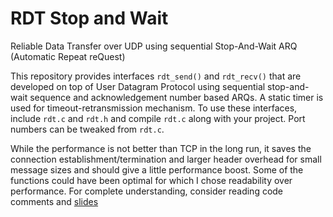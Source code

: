 # RDT Stop and Wait
Reliable Data Transfer over UDP using sequential Stop-And-Wait ARQ (Automatic Repeat reQuest)




This repository provides interfaces ```rdt_send()``` and ```rdt_recv()``` that are developed on top of User Datagram Protocol using sequential stop-and-wait sequence and acknowledgement number based ARQs. A static timer is used for timeout-retransmission mechanism. To use these interfaces, include ```rdt.c``` and ```rdt.h``` and compile ```rdt.c``` along with your project. Port numbers can be tweaked from ```rdt.c```.

While the performance is not better than TCP in the long run, it saves the connection establishment/termination and larger header overhead for small message sizes and should give a little performance boost. Some of the functions could have been optimal for which I chose readability over performance. For complete understanding, consider reading code comments and [slides](https://docs.google.com/presentation/d/1CMwttzw9EUZgEy74YztEuv_weAV_pDKgbUxFHhYJ1BE/edit?usp=sharing)
